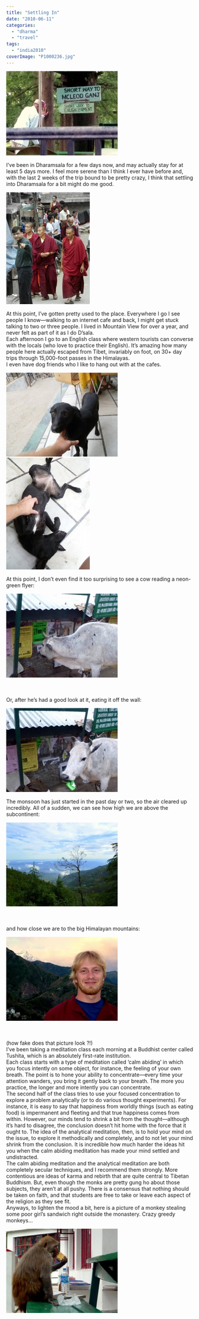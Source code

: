 ```yaml
---
title: "Settling In"
date: "2010-06-11"
categories:
  - "dharma"
  - "travel"
tags:
  - "india2010"
coverImage: "P1000236.jpg"
---
```


[![](images/P1000236-300x226.jpg)](/wp-content/uploads/2010/06/P1000236.jpg)

I’ve been in Dharamsala for a few days now, and may actually stay for at least 5 days more. I feel more serene than I think I ever have before and, with the last 2 weeks of the trip bound to be pretty crazy, I think that settling into Dharamsala for a bit might do me good.

[![](images/P1000263-225x300.jpg)](/wp-content/uploads/2010/06/P1000263.jpg)

At this point, I’ve gotten pretty used to the place. Everywhere I go I see people I know—walking to an internet cafe and back, I might get stuck talking to two or three people. I lived in Mountain View for over a year, and never felt as part of it as I do D’sala.  
Each afternoon I go to an English class where western tourists can converse with the locals (who love to practice their English). It’s amazing how many people here actually escaped from Tibet, invariably on foot, on 30+ day trips through 15,000-foot passes in the Himalayas.  
I even have dog friends who I like to hang out with at the cafes.

[![](images/P1000247-300x225.jpg)](/wp-content/uploads/2010/06/P1000247.jpg)[![](images/P1000249-225x300.jpg)](/wp-content/uploads/2010/06/P1000249.jpg)

At this point, I don’t even find it too surprising to see a cow reading a neon-green flyer:

[![](images/P1000266-300x225.jpg)](/wp-content/uploads/2010/06/P1000266.jpg)

[  
](file:///C:/Users/Rob/AppData/Local/Temp/WindowsLiveWriter1286139640/supfiles1ECAE264/P1000266%5B3%5D.jpg)  
Or, after he’s had a good look at it, eating it off the wall:

[![](images/P1000267-300x225.jpg)](/wp-content/uploads/2010/06/P1000267.jpg)

The monsoon has just started in the past day or two, so the air cleared up incredibly. All of a sudden, we can see how high we are above the subcontinent:

[![](images/P1000283-300x225.jpg)](/wp-content/uploads/2010/06/P1000283.jpg)

[  
](file:///C:/Users/Rob/AppData/Local/Temp/WindowsLiveWriter1286139640/supfiles1ECAE264/P1000283%5B3%5D.jpg)  
and how close we are to the big Himalayan mountains:

[![](images/P1000311-300x225.jpg)](/wp-content/uploads/2010/06/P1000311.jpg)

[  
](file:///C:/Users/Rob/AppData/Local/Temp/WindowsLiveWriter1286139640/supfiles1ECAE264/P1000311%5B3%5D.jpg)  
(how fake does that picture look ?!)  
I’ve been taking a meditation class each morning at a Buddhist center called Tushita, which is an absolutely first-rate institution.  
Each class starts with a type of meditation called ‘calm abiding’ in which you focus intently on some object, for instance, the feeling of your own breath. The point is to hone your ability to concentrate—every time your attention wanders, you bring it gently back to your breath. The more you practice, the longer and more intently you can concentrate.  
The second half of the class tries to use your focused concentration to explore a problem analytically (or to do various thought experiments). For instance, it is easy to say that happiness from worldly things (such as eating food) is impermanent and fleeting and that true happiness comes from within. However, our minds tend to shrink a bit from the thought—although it’s hard to disagree, the conclusion doesn’t hit home with the force that it ought to. The idea of the analytical meditation, then, is to hold your mind on the issue, to explore it methodically and completely, and to not let your mind shrink from the conclusion. It is incredible how much harder the ideas hit you when the calm abiding meditation has made your mind settled and undistracted.  
The calm abiding meditation and the analytical meditation are both completely secular techniques, and I recommend them strongly. More contentious are ideas of karma and rebirth that are quite central to Tibetan Buddhism. But, even though the monks are pretty gung ho about those subjects, they aren’t at all pushy. There is a consensus that nothing should be taken on faith, and that students are free to take or leave each aspect of the religion as they see fit.  
Anyways, to lighten the mood a bit, here is a picture of a monkey stealing some poor girl’s sandwich right outside the monastery. Crazy greedy monkeys…

[![](images/P1000240-300x226.jpg)](/wp-content/uploads/2010/06/P1000240.jpg)

[  
](file:///C:/Users/Rob/AppData/Local/Temp/WindowsLiveWriter1286139640/supfiles1ECAE264/P1000240%5B3%5D.jpg)
